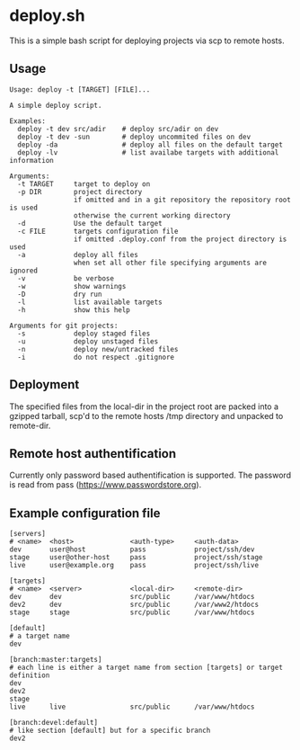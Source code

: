 # deploy.sh

This is a simple bash script for deploying projects via scp to remote hosts.

## Usage

```
Usage: deploy -t [TARGET] [FILE]...

A simple deploy script.

Examples:
  deploy -t dev src/adir    # deploy src/adir on dev
  deploy -t dev -sun        # deploy uncommited files on dev
  deploy -da                # deploy all files on the default target
  deploy -lv                # list availabe targets with additional information

Arguments:
  -t TARGET     target to deploy on
  -p DIR        project directory
                if omitted and in a git repository the repository root is used
                otherwise the current working directory
  -d            Use the default target
  -c FILE       targets configuration file
                if omitted .deploy.conf from the project directory is used
  -a            deploy all files
                when set all other file specifying arguments are ignored
  -v            be verbose
  -w            show warnings
  -D            dry run
  -l            list available targets
  -h            show this help

Arguments for git projects:
  -s            deploy staged files
  -u            deploy unstaged files
  -n            deploy new/untracked files
  -i            do not respect .gitignore
```

## Deployment

The specified files from the local-dir in the project root are packed into a
gzipped tarball, scp'd to the remote hosts /tmp directory and unpacked to
remote-dir.

## Remote host authentification

Currently only password based authentification is supported. The password is
read from pass (https://www.passwordstore.org).

## Example configuration file

```
[servers]
# <name>  <host>              <auth-type>     <auth-data>
dev       user@host           pass            project/ssh/dev
stage     user@other-host     pass            project/ssh/stage
live      user@example.org    pass            project/ssh/live

[targets]
# <name>  <server>            <local-dir>     <remote-dir>
dev       dev                 src/public      /var/www/htdocs
dev2      dev                 src/public      /var/www2/htdocs
stage     stage               src/public      /var/www/htdocs

[default]
# a target name
dev

[branch:master:targets]
# each line is either a target name from section [targets] or target definition
dev
dev2
stage
live      live                src/public      /var/www/htdocs

[branch:devel:default]
# like section [default] but for a specific branch
dev2
```
